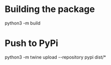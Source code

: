 # Building the package

python3 -m build


# Push to PyPi

python3 -m twine upload --repository pypi dist/*